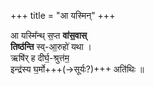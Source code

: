 +++
title = "आ यस्मिन्"
+++

आ यस्मि᳚न्थ् स॒प्त **वा॑स॒वास्**  
**तिष्ठ॑न्ति** स्व्-आ॒रुहो॑ यथा ।  
ऋषि॑र् ह दीर्घ॒-श्रुत्त॑म॒  
इन्द्र॑स्य घ॒र्मो+++(→सूर्यः?)+++ अति॑थिः  ॥


